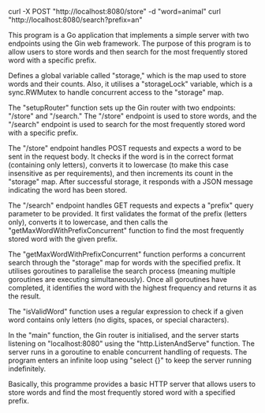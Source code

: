 
curl -X POST "http://localhost:8080/store" -d "word=animal"
curl "http://localhost:8080/search?prefix=an"


This program is a Go application that implements a simple server with two endpoints using the Gin web framework. The purpose of this program is to allow users to store words and then search for the most frequently stored word with a specific prefix.

Defines a global variable called "storage," which is the map used to store words and their counts. Also, it utilises a "storageLock" variable, which is a sync.RWMutex to handle concurrent access to the "storage" map.

The "setupRouter" function sets up the Gin router with two endpoints: "/store" and "/search." The "/store" endpoint is used to store words, and the "/search" endpoint is used to search for the most frequently stored word with a specific prefix.

The "/store" endpoint handles POST requests and expects a word to be sent in the request body. It checks if the word is in the correct format (containing only letters), converts it to lowercase (to make this case insensitive as per requirements), and then increments its count in the "storage" map. After successful storage, it responds with a JSON message indicating the word has been stored.

The "/search" endpoint handles GET requests and expects a "prefix" query parameter to be provided. It first validates the format of the prefix (letters only), converts it to lowercase, and then calls the "getMaxWordWithPrefixConcurrent" function to find the most frequently stored word with the given prefix.

The "getMaxWordWithPrefixConcurrent" function performs a concurrent search through the "storage" map for words with the specified prefix. It utilises goroutines to parallelise the search process (meaning multiple goroutines are executing simultaneously). Once all goroutines have completed, it identifies the word with the highest frequency and returns it as the result.

The "isValidWord" function uses a regular expression to check if a given word contains only letters (no digits, spaces, or special characters).

In the "main" function, the Gin router is initialised, and the server starts listening on "localhost:8080" using the "http.ListenAndServe" function. The server runs in a goroutine to enable concurrent handling of requests. The program enters an infinite loop using "select {}" to keep the server running indefinitely.

Basically, this programme provides a basic HTTP server that allows users to store words and find the most frequently stored word with a specified prefix.
